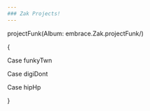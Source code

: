 ```yaml
---
### Zak Projects!
---
```

projectFunk(Album: embrace.Zak.projectFunk/)

{

  Case funkyTwn
  
  Case digiDont
  
  Case hipHp
  
 }
 
